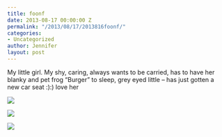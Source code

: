 ```yaml
---
title: foonf
date: 2013-08-17 00:00:00 Z
permalink: "/2013/08/17/2013816foonf/"
categories:
- Uncategorized
author: Jennifer
layout: post
---
```


My little girl. My shy, caring, always wants to be carried, has to have her blanky and pet frog &#8220;Burger&#8221; to sleep, grey eyed little &#8211; has just gotten a new car seat :):) love her

<div class="image-gallery-wrapper">
  <p>
    <img src="/teamelam/assets/images/foonf/2013-08-16+16.58.13.jpg" />
  </p>

  <p>
    <img src="/teamelam/assets/images/foonf/2013-08-16+16.58.05.jpg" />
  </p>

  <p>
    <img src="/teamelam/assets/images/foonf/2013-08-16+16.47.47.jpg" />
  </p>
</div>
